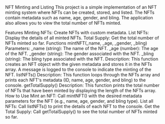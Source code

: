 NFT Minting and Listing
This project is a simple implementation of an NFT minting system where NFTs can be created, 
stored, and listed. The NFTs contain metadata such as name, age, gender, and bling.
The application also allows you to view the total number of NFTs minted.

Features
Minting NFTs: Create NFTs with custom metadata.
List NFTs: Display the details of all minted NFTs.
Total Supply: Get the total number of NFTs minted so far.
Functions
mintNFT(_name, _age, _gender, _bling)
Parameters:
_name (string): The name of the NFT.
_age (number): The age of the NFT.
_gender (string): The gender associated with the NFT.
_bling (string): The bling type associated with the NFT.
Description: This function creates an NFT object with the given metadata and stores it in the NFTs array. 
A message is logged to the console to indicate the minting of the NFT.
listNFTs()
Description: This function loops through the NFTs array and prints each NFT's metadata (ID, name, age, gender, and bling) to the console.
getTotalSupply()
Description: This function prints the total number of NFTs that have been minted by displaying the length of the NFTs array.
How to Use
Mint an NFT: Call mintNFT() with the desired metadata parameters for the NFT (e.g., name, age, gender, and bling type).
List all NFTs: Call listNFTs() to print the details of each NFT to the console.
Get the Total Supply: Call getTotalSupply() to see the total number of NFTs minted so far.
